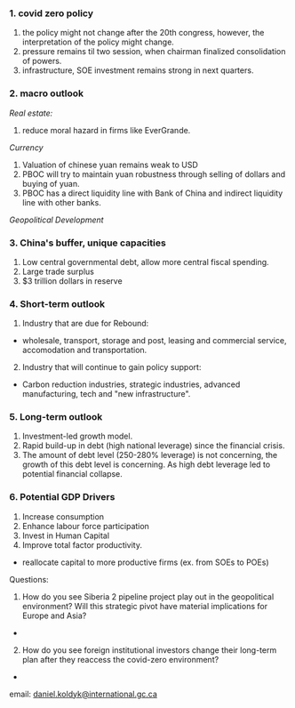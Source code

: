 ### 1. covid zero policy
1. the policy might not change after the 20th congress, however, the interpretation of the policy might change. 
2. pressure remains til two session, when chairman finalized consolidation of powers. 
3. infrastructure, SOE investment remains strong in next quarters. 

### 2. macro outlook
*Real estate:*
1. reduce moral hazard in firms like EverGrande. 

*Currency*
1. Valuation of chinese yuan remains weak to USD
2. PBOC will try to maintain yuan robustness through selling of dollars and buying of yuan. 
3. PBOC has a direct liquidity line with Bank of China and indirect liquidity line with other banks.

*Geopolitical Development*

### 3. China's buffer, unique capacities
1. Low central governmental debt, allow more central fiscal spending. 
2. Large trade surplus
3. $3 trillion dollars in reserve

### 4. Short-term outlook
1. Industry that are due for Rebound:
- wholesale, transport, storage and post, leasing and commercial service, accomodation and transportation.
2. Industry that will continue to gain policy support:
- Carbon reduction industries, strategic industries, advanced manufacturing, tech and "new infrastructure". 

### 5. Long-term outlook
1. Investment-led growth model.
2. Rapid build-up in debt (high national leverage) since the financial crisis. 
3. The amount of debt level (250-280% leverage) is not concerning, the growth of this debt level is concerning. As high debt leverage led to potential financial collapse. 

### 6. Potential GDP Drivers
1. Increase consumption
2. Enhance labour force participation
3. Invest in Human Capital
4. Improve total factor productivity. 
- reallocate capital to more productive firms (ex. from SOEs to POEs)

Questions:
1. How do you see Siberia 2 pipeline project play out in the geopolitical environment? Will this strategic pivot have material implications for Europe and Asia? 
- 
2. How do you see foreign institutional investors change their long-term plan after they reaccess the covid-zero environment? 
-

email: daniel.koldyk@international.gc.ca

